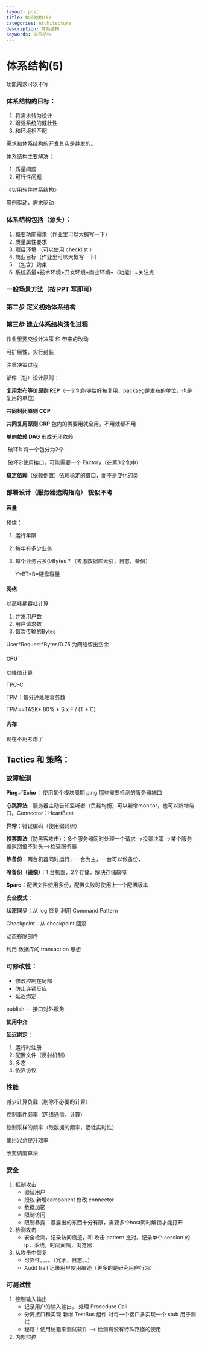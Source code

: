 ```yaml
---
layout: post
title: 体系结构(5)
categories: Architecture
description: 体系结构
keywords: 体系结构
---
```


# 体系结构(5)

功能需求可以不写

### 体系结构的目标：

1. 将需求转为设计
2. 增强系统的健壮性
3. ​和环境相匹配

需求和体系结构的开发其实是并发的。

体系结构主要解决：

1. 质量问题
2. 可行性问题

《实用软件体系结构》

用例驱动，需求驱动

### 体系结构包括（源头）：

1. 概要功能需求（作业里可以大概写一下）
2. 质量属性要求
3. 项目环境 （可以使用 checklist ）
4. 商业目标（作业里可以大概写一下）
5. （包含）约束
6. 系统质量+技术环境+开发环境+商业环境+（功能）=关注点

### 一般场景方法（按 PPT 写即可）





### 第二步 定义初始体系结构

### 第三步 建立体系结构演化过程

作业里要交设计决策 和 带来的改动

可扩展性，实行封装

注重决策过程





部件（包）设计原则：

**复用发布等价原则 REP**（一个包能够恰好被复用，packaeg是发布的单位，也是复用的单位）

**共同封闭原则 CCP** 

**共同复用原则 CRP** 包内的类要用就全用，不用就都不用

**单向依赖 DAG** 形成无环依赖

​	破环1: 将一个包分为2个

​	破坏2:使用接口，可能需要一个 Factory（在第3个包中）

**稳定依赖**（依赖倒置）依赖稳定的借口，而不是变化的类





### 部署设计（服务器选购指南） 貌似不考

#### 容量

预估：

1. 运行年限

2. 每年有多少业务

3. 每个业务占多少Bytes？（考虑数据库索引，日志，备份）

   Y\*BT\*B=硬盘容量

#### 网络

以高峰期吞吐计算

1. 并发用户数
2. 用户请求数
3. 每次传输的Bytes

User\*Request\*Bytes/0.75     为网络留出空余

#### CPU

以峰值计算

TPC-C

TPM：每分钟处理事务数

TPM==TASK\* 80% \* S x F / (T \* C)

#### 内存

现在不用考虑了





## Tactics 和 策略：

### 故障检测

**Ping／Echo** ：使用某个模块周期 ping 那些需要检测的服务器端口

**心跳算法**：服务器主动告知监听者（负载均衡）可以新增monitor，也可以新增端口。Connector：HeartBeat

**异常**：错误编码（使用编码树）

**投票算法**（防黑客攻击）：多个服务器同时处理一个请求—>投票决策—>某个服务器返回值不对头—>检查服务器

**热备份**：两台机器同时运行，一台为主，一台可以做备份，

**冷备份（镜像）**：1 台机器，2个存储，解决存储故障

**Spare**：配置文件使用多份，配置失败时使用上一个配置版本

**安全模式**：

**状态同步**：从 log 恢复 利用 Command Pattern

Checkpoint：从 checkpoint  回滚

动态移除部件

利用 数据库的 transaction 思想





### 可修改性：

- 修改控制在局部
- 防止连锁反应
- 延迟绑定

publish — 接口对外服务

**使用中介**

**延迟绑定**： 

1.   运行时注册
2.   配置文件（反射机制）
3.   多态
4.   依靠协议






### 性能

减少计算负载（剔除不必要的计算）

控制事件频率（网络通信，计算）

控制采样的频率（取数据的频率，牺牲实时性）

使用冗余提升效率

改变调度算法





### 安全

1. 抵制攻击
   - 验证用户
   - 授权 新增component 修改 connector 
   - 数据加密
   - 限制访问
   - 限制暴露：暴露出的东西十分有限，需要多个host同时解锁才能打开
2. 检测攻击
   - 安全检测，记录访问痕迹，和 攻击 pattern 比对。记录单个 session 的ip，系统，时间间隔，浏览器
3. 从攻击中恢复
   - 可靠性。。。。（冗余，日志。。）
   - Audit trail 记录用户使用痕迹（更多的是研究用户行为）

### 可测试性

1. 控制输入输出
   - 记录用户的输入输出， 处理 Procedure Call
   - 分离接口和实现  新增 TestBus 组件  对每一个接口多实现一个 stub 用于测试
   - 秘籍！使用秘籍来测试软件 —> 检测有没有特殊路径的使用
2. 内部监控











​	



